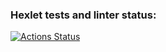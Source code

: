 ### Hexlet tests and linter status:
[![Actions Status](https://github.com/esk459/python-project-lvl1/workflows/hexlet-check/badge.svg)](https://github.com/esk459/python-project-lvl1/actions)